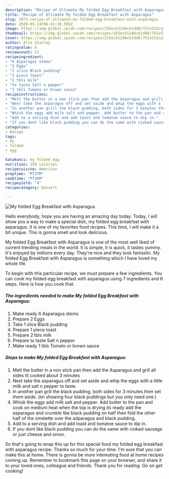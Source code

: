 ```yaml
---
description: "Recipe of Ultimate My folded Egg Breakfast with Asparagus"
title: "Recipe of Ultimate My folded Egg Breakfast with Asparagus"
slug: 1071-recipe-of-ultimate-my-folded-egg-breakfast-with-asparagus
date: 2020-05-14T06:41:36.592Z
image: https://img-global.cpcdn.com/recipes/255ec61240cb1dd0/751x532cq70/my-folded-egg-breakfast-with-asparagus-recipe-main-photo.jpg
thumbnail: https://img-global.cpcdn.com/recipes/255ec61240cb1dd0/751x532cq70/my-folded-egg-breakfast-with-asparagus-recipe-main-photo.jpg
cover: https://img-global.cpcdn.com/recipes/255ec61240cb1dd0/751x532cq70/my-folded-egg-breakfast-with-asparagus-recipe-main-photo.jpg
author: Alta Stanley
ratingvalue: 4
reviewcount: 11
recipeingredient:
- "6 Asparagus stems"
- "2 Eggs"
- "1 slice Black pudding"
- "1 piece toast"
- "2 tbls milk"
- "to taste Salt n pepper"
- "1 tbls Tomato or brown sauce"
recipeinstructions:
- "Melt the butter in a non stick pan then add the Asparagus and grill all sides til cooked about 3 minutes"
- "Next take the asparagus off and set aside and whip the eggs with a little milk and salt n pepper to taste."
- "In another pan grill the black pudding, both sides for 3 minutes then set them aside. (im showing four black puddings but you only need one.)"
- "Whisk the eggs add milk salt and pepper. Add butter to the pan and cook on medium heat when the top is drying its ready add the asparagus and crumble tbe black pudding on half then fold the other half of the omelette over the adparagus and black pudding."
- "Add to a serving dish and add toast and tomatoe sauce to dip in."
- "If you dont like black pudding you can do the same with cioked sausage or just cheese and onion."
categories:
- Recipe
tags:
- my
- folded
- egg

katakunci: my folded egg 
nutrition: 159 calories
recipecuisine: American
preptime: "PT27M"
cooktime: "PT34M"
recipeyield: "4"
recipecategory: Dessert

---
```



![My folded Egg Breakfast with Asparagus](https://img-global.cpcdn.com/recipes/255ec61240cb1dd0/751x532cq70/my-folded-egg-breakfast-with-asparagus-recipe-main-photo.jpg)

Hello everybody, hope you are having an amazing day today. Today, I will show you a way to make a special dish, my folded egg breakfast with asparagus. It is one of my favorites food recipes. This time, I will make it a bit unique. This is gonna smell and look delicious.



My folded Egg Breakfast with Asparagus is one of the most well liked of current trending meals in the world. It is simple, it is quick, it tastes yummy. It's enjoyed by millions every day. They're nice and they look fantastic. My folded Egg Breakfast with Asparagus is something which I have loved my whole life.


To begin with this particular recipe, we must prepare a few ingredients. You can cook my folded egg breakfast with asparagus using 7 ingredients and 6 steps. Here is how you cook that.

<!--inarticleads1-->

##### The ingredients needed to make My folded Egg Breakfast with Asparagus:

1. Make ready 6 Asparagus stems
1. Prepare 2 Eggs
1. Take 1 slice Black pudding
1. Prepare 1 piece toast
1. Prepare 2 tbls milk
1. Prepare to taste Salt n pepper
1. Make ready 1 tbls Tomato or brown sauce




<!--inarticleads2-->

##### Steps to make My folded Egg Breakfast with Asparagus:

1. Melt the butter in a non stick pan then add the Asparagus and grill all sides til cooked about 3 minutes
1. Next take the asparagus off and set aside and whip the eggs with a little milk and salt n pepper to taste.
1. In another pan grill the black pudding, both sides for 3 minutes then set them aside. (im showing four black puddings but you only need one.)
1. Whisk the eggs add milk salt and pepper. Add butter to the pan and cook on medium heat when the top is drying its ready add the asparagus and crumble tbe black pudding on half then fold the other half of the omelette over the adparagus and black pudding.
1. Add to a serving dish and add toast and tomatoe sauce to dip in.
1. If you dont like black pudding you can do the same with cioked sausage or just cheese and onion.




So that's going to wrap this up for this special food my folded egg breakfast with asparagus recipe. Thanks so much for your time. I'm sure that you can make this at home. There is gonna be more interesting food at home recipes coming up. Remember to bookmark this page on your browser, and share it to your loved ones, colleague and friends. Thank you for reading. Go on get cooking!
